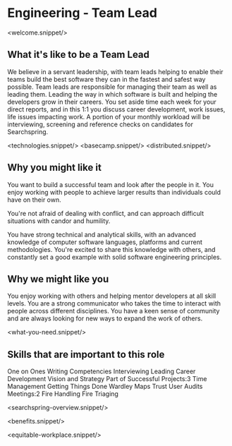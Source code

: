 # Engineering - Team Lead
<welcome.snippet/>

## What it's like to be a Team Lead
We believe in a servant leadership, with team leads helping to enable their teams build the best software they can in the fastest and safest way possible.
Team leads are responsible for managing their team as well as leading them.  Leading the way in which software is built and helping the developers grow in their careers.
You set aside time each week for your direct reports, and in this 1:1 you discuss career development, work issues, life issues impacting work.
A portion of your monthly workload will be interviewing, screening and reference checks on candidates for Searchspring.

<technologies.snippet/>
<basecamp.snippet/>
<distributed.snippet/>

## Why you might like it
You want to build a successful team and look after the people in it. You enjoy working with people to achieve larger results than individuals could have on their own. 

You're not afraid of dealing with conflict, and can approach difficult situations with candor and humility.

You have strong technical and analytical skills, with an advanced knowledge of computer software languages, platforms and current methodologies.  You're excited to share this knowledge with others, and constantly set a good example with solid software engineering principles.

## Why we might like you
You enjoy working with others and helping mentor developers at all skill levels.  You are a strong communicator who takes the time to interact with people across different disciplines. You have a keen sense of community and are always looking for new ways to expand the work of others.

<what-you-need.snippet/>

## Skills that are important to this role

<skills>
One on Ones
Writing Competencies
Interviewing
Leading
Career Development
Vision and Strategy
Part of Successful Projects:3
Time Management
Getting Things Done
Wardley Maps
Trust
User Audits
Meetings:2
Fire Handling
Fire Triaging
</skills>
 
<inherit doc="engineering-developer-3.md"/>

<searchspring-overview.snippet/>

<benefits.snippet/>

<equitable-workplace.snippet/>
